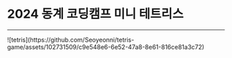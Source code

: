 # 2024 동계 코딩캠프 미니 테트리스
<hr/>
![tetris](https://github.com/Seoyeonni/tetris-game/assets/102731509/c9e548e6-6e52-47a8-8e61-816ce81a3c72)
